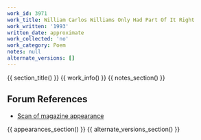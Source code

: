 ```yaml
---
work_id: 3971
work_title: William Carlos Williams Only Had Part Of It Right
work_written: '1993'
written_date: approximate
work_collected: 'no'
work_category: Poem
notes: null
alternate_versions: []
---
```


{{ section_title() }}
{{ work_info() }}
{{ notes_section() }}
## Forum References
- [Scan of magazine appearance](https://bukowskiforum.com/threads/the-new-censorship-vol-4-no-2-may-1993.8695)

{{ appearances_section() }}
{{ alternate_versions_section() }}